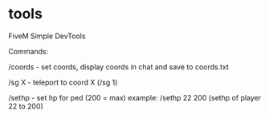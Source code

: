 # tools
FiveM Simple DevTools

Commands:

/coords - set coords, display coords in chat and save to coords.txt

/sg X - teleport to coord X (/sg 1)

/sethp - set hp for ped (200 = max) example: /sethp 22 200 (sethp of player 22 to 200)
